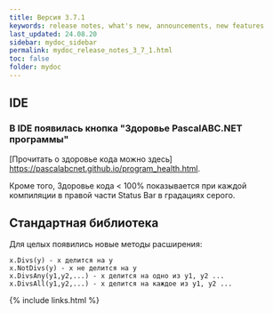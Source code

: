 ```yaml
---
title: Версия 3.7.1 
keywords: release notes, what's new, announcements, new features
last_updated: 24.08.20
sidebar: mydoc_sidebar
permalink: mydoc_release_notes_3_7_1.html
toс: false
folder: mydoc
---
```


## IDE

###  В IDE появилась кнопка "Здоровье PascalABC.NET программы"

[Прочитать о здоровье кода можно здесь] https://pascalabcnet.github.io/program_health.html.

Кроме того, Здоровье кода < 100% показывается при каждой компиляции в правой части Status Bar в градациях серого.

## Стандартная библиотека

Для целых появились новые методы расширения:

```
x.Divs(y) - x делится на y
x.NotDivs(y) - x не делится на y
x.DivsAny(y1,y2,...) - x делится на одно из y1, y2 ...
x.DivsAll(y1,y2,...) - x делится на каждое из y1, y2 ...
```



{% include links.html %}

